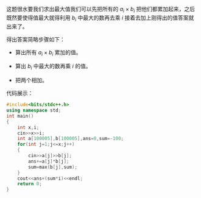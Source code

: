 这题很水要我们求出最大值我们可以先把所有的 $a_i \times b_i$ 把他们都累加起来，之后既然要使得值最大就得利用 $b_i$ 中最大的数再去乘 $i$ 接着去加上刚得出的值答案就出来了。

得出答案简略步骤如下：

- 算出所有 $a_i \times b_i$ 累加的值。

- 算出 $b_i$ 中最大的数再乘 $i$ 的值。

- 把两个相加。

代码展示：
```cpp
#include<bits/stdc++.h>
using namespace std;
int main()
{
	int x,i;
	cin>>x>>i;
	int a[100005],b[100005],ans=0,sum=-100;
	for(int j=1;j<=x;j++)
	{
		cin>>a[j]>>b[j];
		ans+=a[j]*b[j];
		sum=max(b[j],sum);
	}
	cout<<ans+(sum*i)<<endl;
	return 0;
}
```